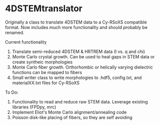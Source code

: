 # 4DSTEMtranslator
Originally a class to translate 4DSTEM data to a Cy-RSoXS compatible format. Now includes much more functionality and should probably be renamed. 

Current functionality
1. Translate semi-reduced 4DSTEM & HRTREM data (I vs. q and chi)
2. Monte Carlo crystal growth. Can be used to heal gaps in STEM data or create syntheic morphologies
3. Monte Carlo fiber growth. Orthorhombic or helically varying dielectric functions can be mapped to fibers
4. Small writer class to write morphologies to .hdf5, config.txt, and materialXX.txt files for Cy-RSoXS

To Do:
1. Functionality to read and reduce raw STEM data. Leverage existing libraries (FPDpy, mrc)
2. Implement Eliot's Monte Carlo alignment/annealing code
3. Poisson disk-like placing of fibers, so they are self avoiding
